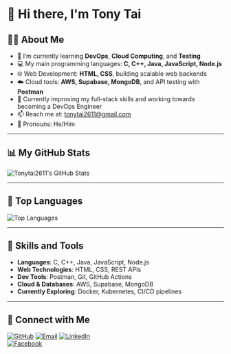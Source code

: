 # 👋 Hi there, I'm Tony Tai

## 🙋‍♂️ About Me

- 🔭 I’m currently learning **DevOps**, **Cloud Computing**, and **Testing**
- 💻 My main programming languages: **C, C++, Java, JavaScript, Node.js**
- 🌐 Web Development: **HTML, CSS**, building scalable web backends
- ☁️ Cloud tools: **AWS, Supabase, MongoDB**, and API testing with **Postman**
- 🎯 Currently improving my full-stack skills and working towards becoming a DevOps Engineer
- 📫 Reach me at: [tonytai2611@gmail.com](mailto:tonytai2611@gmail.com)
- 💼 Pronouns: He/Him

---

## 📊 My GitHub Stats

![Tonytai2611's GitHub Stats](https://github-readme-stats.vercel.app/api?username=Tonytai2611&show_icons=true&theme=radical)

---

## 🧠 Top Languages

![Top Languages](https://github-readme-stats.vercel.app/api/top-langs/?username=Tonytai2611&layout=compact&theme=radical)

---

## 🧰 Skills and Tools

- **Languages**: C, C++, Java, JavaScript, Node.js  
- **Web Technologies**: HTML, CSS, REST APIs  
- **Dev Tools**: Postman, Git, GitHub Actions  
- **Cloud & Databases**: AWS, Supabase, MongoDB  
- **Currently Exploring**: Docker, Kubernetes, CI/CD pipelines

---

## 🤝 Connect with Me

[![GitHub](https://img.shields.io/badge/GitHub-Tonytai2611-181717?style=for-the-badge&logo=github)](https://github.com/Tonytai2611)
[![Email](https://img.shields.io/badge/Email-tantaitruong2611@gmail.com-blue?style=for-the-badge&logo=gmail)](mailto:tantaitruongi2611@gmail.com)
[![LinkedIn](https://img.shields.io/badge/LinkedIn-View_Profile-blue?style=for-the-badge&logo=linkedin)](https://www.linkedin.com/in/t%C3%A0i-tr%C6%B0%C6%A1ng-b000631b8/)  
[![Facebook](https://img.shields.io/badge/Facebook-View_Profile-1877F2?style=for-the-badge&logo=facebook)]([https://www.facebook.com/your.profile](https://www.facebook.com/tantai.truong.2611/))
